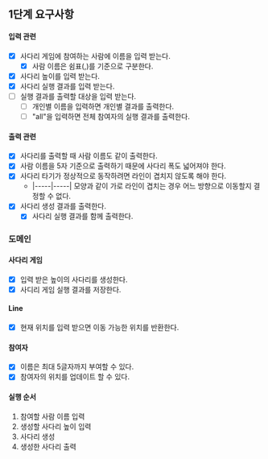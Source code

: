 ## 1단계 요구사항

#### 입력 관련

- [x] 사다리 게임에 참여하는 사람에 이름을 입력 받는다.
    - [x] 사람 이름은 쉼표(,)를 기준으로 구분한다.
- [x] 사다리 높이를 입력 받는다.
- [x] 사다리 실행 결과를 입력 받는다.
- [ ] 실행 결과를 출력할 대상을 입력 받는다.
  - [ ] 개인별 이름을 입력하면 개인별 결과를 출력한다.
  - [ ] "all"을 입력하면 전체 참여자의 실행 결과를 출력한다.

#### 출력 관련

- [x] 사다리를 출력할 때 사람 이름도 같이 출력한다.
- [x] 사람 이름을 5자 기준으로 출력하기 때문에 사다리 폭도 넓어져야 한다.
- [x] 사다리 타기가 정상적으로 동작하려면 라인이 겹치지 않도록 해야 한다.
    - |-----|-----| 모양과 같이 가로 라인이 겹치는 경우 어느 방향으로 이동할지 결정할 수 없다.
- [x] 사다리 생성 결과를 출력한다.
  - [x] 사다리 실행 결과를 함께 출력한다.

### 도메인

#### 사다리 게임

- [x] 입력 받은 높이의 사다리를 생성한다.
- [x] 사디리 게임 실행 결과를 저장한다.

#### Line

- [x] 현재 위치를 입력 받으면 이동 가능한 위치를 반환한다.

#### 참여자

- [x] 이름은 최대 5글자까지 부여할 수 있다.
- [x] 참여자의 위치를 업데이트 할 수 있다.

#### 실행 순서

1. 참여할 사람 이름 입력
2. 생성할 사다리 높이 입력
3. 사다리 생성
4. 생성한 사다리 출력
